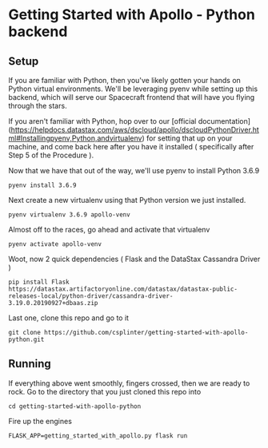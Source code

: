 # Getting Started with Apollo - Python backend

## Setup

If you are familiar with Python, then you've likely gotten your hands on Python virtual environments.
We'll be leveraging pyenv while setting up this backend, which will serve our
Spacecraft frontend that will have you flying through the stars.

If you aren't familiar with Python, hop over to our [official documentation] (https://helpdocs.datastax.com/aws/dscloud/apollo/dscloudPythonDriver.html#Installingpyenv,Python,andvirtualenv)
for setting that up on your machine, and come back here after you have it installed ( specifically after Step 5 of the Procedure ).

Now that we have that out of the way, we'll use pyenv to install Python 3.6.9
```
pyenv install 3.6.9
```

Next create a new virtualenv using that Python version we just installed.

```
pyenv virtualenv 3.6.9 apollo-venv
```

Almost off to the races, go ahead and activate that virtualenv

```
pyenv activate apollo-venv
```

Woot, now 2 quick dependencies ( Flask and the DataStax Cassandra Driver )

```
pip install Flask https://datastax.artifactoryonline.com/datastax/datastax-public-releases-local/python-driver/cassandra-driver-3.19.0.20190927+dbaas.zip
```

Last one, clone this repo and go to it
```
git clone https://github.com/csplinter/getting-started-with-apollo-python.git
```

## Running

If everything above went smoothly, fingers crossed, then we are ready to rock.
Go to the directory that you just cloned this repo into
```
cd getting-started-with-apollo-python
```

Fire up the engines
```
FLASK_APP=getting_started_with_apollo.py flask run
```